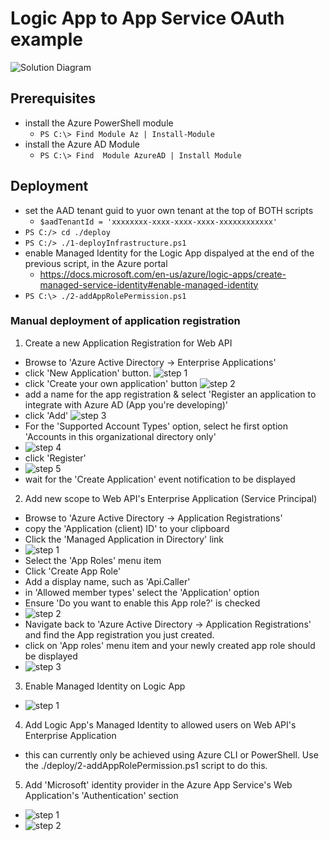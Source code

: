 # Logic App to App Service OAuth example

![Solution Diagram](https://github.com/cbellee/logic-app-app-srv-api-oauth/blob/main/images/solution.png)

## Prerequisites

- install the Azure PowerShell module
  - `PS C:\> Find Module Az | Install-Module`
- install the Azure AD Module
  - `PS C:\> Find  Module AzureAD | Install Module`
## Deployment

- set the AAD tenant guid to yuor own tenant at the top of BOTH scripts
  - `$aadTenantId = 'xxxxxxxx-xxxx-xxxx-xxxx-xxxxxxxxxxxx'` 
- `PS C:/> cd ./deploy` 
- `PS C:/> ./1-deployInfrastructure.ps1`
- enable Managed Identity for the Logic App dispalyed at the end of the previous script, in the Azure portal
  - https://docs.microsoft.com/en-us/azure/logic-apps/create-managed-service-identity#enable-managed-identity
- `PS C:\> ./2-addAppRolePermission.ps1`

### Manual deployment of application registration 

1. Create a new Application Registration for Web API
- Browse to 'Azure Active Directory -> Enterprise Applications'
- click 'New Application' button.
![step 1](https://github.com/cbellee/logic-app-app-srv-api-oauth/blob/main/images/1-application-registration.png)
- click 'Create your own application' button 
![step 2](https://github.com/cbellee/logic-app-app-srv-api-oauth/blob/main/images/2-application-registration.png)
- add a name for the app registration & select 'Register an application to integrate with Azure AD (App you're developing)'
- click 'Add'
![step 3](https://github.com/cbellee/logic-app-app-srv-api-oauth/blob/main/images/3-application-registration.png)
- For the 'Supported Account Types' option, select he first option 'Accounts in this organizational directory only'
- ![step 4](https://github.com/cbellee/logic-app-app-srv-api-oauth/blob/main/images/4-application-registration.png)
- click 'Register'
- ![step 5](https://github.com/cbellee/logic-app-app-srv-api-oauth/blob/main/images/5-application-registration.png)
- wait for the 'Create Application' event notification to be displayed
2. Add new scope to Web API's Enterprise Application (Service Principal)
- Browse to 'Azure Active Directory -> Application Registrations'
- copy the 'Application (client) ID' to your clipboard
- Click the 'Managed Application in Directory' link
- ![step 1](https://github.com/cbellee/logic-app-app-srv-api-oauth/blob/main/images/10-application-registration.png)
- Select the 'App Roles' menu item
- Click 'Create App Role'
- Add a display name, such as 'Api.Caller'
- in 'Allowed member types' select the 'Application' option 
- Ensure 'Do you want to enable this App role?' is checked
- ![step 2](https://github.com/cbellee/logic-app-app-srv-api-oauth/blob/main/images/11-application-registration.png)
- Navigate back to 'Azure Active Directory -> Application Registrations' and find the App registration you just created.
- click on 'App roles' menu item and your newly created app role should be displayed
- ![step 3](https://github.com/cbellee/logic-app-app-srv-api-oauth/blob/main/images/12-application-registration.png)
3. Enable Managed Identity on Logic App
- ![step 1](https://github.com/cbellee/logic-app-app-srv-api-oauth/blob/main/images/13-application-registration.png)
4. Add Logic App's Managed Identity to allowed users on Web API's Enterprise Application
- this can currently only be achieved using Azure CLI or PowerShell. Use the ./deploy/2-addAppRolePermission.ps1 script to do this.
5. Add 'Microsoft' identity provider in the Azure App Service's Web Application's 'Authentication' section 
- ![step 1](https://github.com/cbellee/logic-app-app-srv-api-oauth/blob/main/images/14-application-registration.png)
- ![step 2](https://github.com/cbellee/logic-app-app-srv-api-oauth/blob/main/images/15-application-registration.png)
